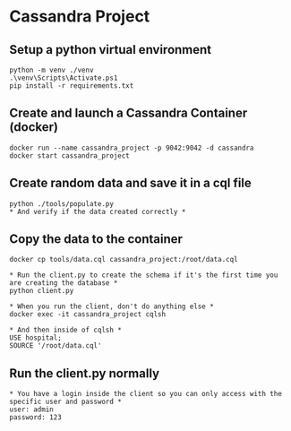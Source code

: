 # Cassandra Project
## Setup a python virtual environment
    python -m venv ./venv
    .\venv\Scripts\Activate.ps1
    pip install -r requirements.txt

## Create and launch a Cassandra Container (docker)
    docker run --name cassandra_project -p 9042:9042 -d cassandra
    docker start cassandra_project

## Create random data and save it in a cql file
    python ./tools/populate.py
    * And verify if the data created correctly *

## Copy the data to the container
    docker cp tools/data.cql cassandra_project:/root/data.cql

    * Run the client.py to create the schema if it's the first time you are creating the database *
    python client.py

    * When you run the client, don't do anything else *
    docker exec -it cassandra_project cqlsh

    * And then inside of cqlsh *
    USE hospital;
    SOURCE '/root/data.cql'

## Run the client.py normally
    * You have a login inside the client so you can only access with the specific user and password *
    user: admin
    password: 123
